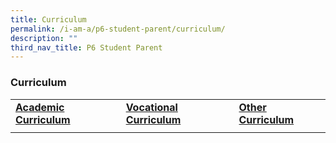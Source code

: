 ```yaml
---
title: Curriculum
permalink: /i-am-a/p6-student-parent/curriculum/
description: ""
third_nav_title: P6 Student Parent
---
```

### Curriculum

|  |  |  |
|---|---|---|
| [**Academic Curriculum**](/programmes/academic-curriculum/overview/) | **[Vocational Curriculum](/programmes/vocational-curriculum/)** | **[Other Curriculum](/programmes/vocational-curriculum/)** |
|  |  |  |